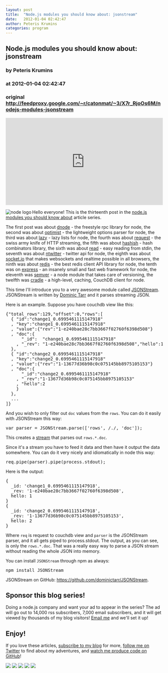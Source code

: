 ```yaml
---
layout: post
title:  "Node.js modules you should know about: jsonstream"
date:   2012-01-04 02:42:47
author: Peteris Krumins
categories: program
---
```


## Node.js modules you should know about: jsonstream
### by Peteris Krumins
### at 2012-01-04 02:42:47
### original <http://feedproxy.google.com/~r/catonmat/~3/X7r_RjoOs6M/nodejs-modules-jsonstream>

<p><iframe src="http://feedads.g.doubleclick.net/~ah/f/d2n91nq9qmj6vqrru8boa895t4/300/250?ca=1&amp;fh=280#http%3A%2F%2Fwww.catonmat.net%2Fblog%2Fnodejs-modules-jsonstream" width="100%" height="280" frameborder="0" scrolling="no" marginwidth="0" marginheight="0"></iframe></p><p><img src="http://www.catonmat.net/images/nodejs-modules/nodejs-logo.png" alt="node logo" align="left">Hello everyone! This is the thirteenth post in the <a href="http://www.catonmat.net/blog/nodejs-modules-dnode/">node.js modules you should know about</a> article series.</p>
<p>The first post was about <a href="http://www.catonmat.net/blog/nodejs-modules-dnode/">dnode</a> - the freestyle rpc library for node, the second was about <a href="http://www.catonmat.net/blog/nodejs-modules-optimist/">optimist</a> - the lightweight options parser for node, the third was about <a href="http://www.catonmat.net/blog/nodejs-modules-lazy/">lazy</a> - lazy lists for node, the fourth was about <a href="http://www.catonmat.net/blog/nodejs-modules-request/">request</a> - the swiss army knife of HTTP streaming, the fifth was about <a href="http://www.catonmat.net/blog/nodejs-modules-hashish/">hashish</a> - hash combinators library, the sixth was about <a href="http://www.catonmat.net/blog/nodejs-modules-read/">read</a> - easy reading from stdin, the seventh was about <a href="http://www.catonmat.net/blog/nodejs-modules-ntwitter/">ntwitter</a> - twitter api for node, the eighth was about <a href="http://www.catonmat.net/blog/nodejs-modules-socketio/">socket.io</a> that makes websockets and realtime possible in all browsers, the ninth was about <a href="http://www.catonmat.net/blog/nodejs-modules-redis/">redis</a> - the best redis client API library for node, the tenth was on <a href="http://www.catonmat.net/blog/nodejs-modules-express/">express</a> - an insanely small and fast web framework for node, the eleventh was <a href="http://www.catonmat.net/blog/nodejs-modules-semver/">semver</a> - a node module that takes care of versioning, the twelfth was <a href="http://www.catonmat.net/blog/nodejs-modules-cradle/">cradle</a> - a high-level, caching, CouchDB client for node.</p>
<p>This time I'll introduce you to a very awesome module called <a href="https://github.com/dominictarr/JSONStream">JSONStream</a>. JSONStream is written by <a href="https://github.com/dominictarr">Dominic Tarr</a> and it parses streaming JSON.</p>
<p>Here is an example. Suppose you have couchdb view like this:</p>
<div><pre><span>{</span><span>&quot;total_rows&quot;</span><span>:</span><span>129</span><span>,</span><span>&quot;offset&quot;</span><span>:</span><span>0</span><span>,</span><span>&quot;rows&quot;</span><span>:</span><span>[</span>
  <span>{</span> <span>&quot;id&quot;</span><span>:</span><span>&quot;change1_0.6995461115147918&quot;</span>
  <span>,</span> <span>&quot;key&quot;</span><span>:</span><span>&quot;change1_0.6995461115147918&quot;</span>
  <span>,</span> <span>&quot;value&quot;</span><span>:</span><span>{</span><span>&quot;rev&quot;</span><span>:</span><span>&quot;1-e240bae28c7bb3667f02760f6398d508&quot;</span><span>}</span>
  <span>,</span> <span>&quot;doc&quot;</span><span>:</span><span>{</span>
      <span>&quot;_id&quot;</span><span>:</span>  <span>&quot;change1_0.6995461115147918&quot;</span>
    <span>,</span> <span>&quot;_rev&quot;</span><span>:</span> <span>&quot;1-e240bae28c7bb3667f02760f6398d508&quot;</span><span>,</span><span>&quot;hello&quot;</span><span>:</span><span>1</span><span>}</span>
  <span>},</span>
  <span>{</span> <span>&quot;id&quot;</span><span>:</span><span>&quot;change2_0.6995461115147918&quot;</span>
  <span>,</span> <span>&quot;key&quot;</span><span>:</span><span>&quot;change2_0.6995461115147918&quot;</span>
  <span>,</span> <span>&quot;value&quot;</span><span>:</span><span>{</span><span>&quot;rev&quot;</span><span>:</span><span>&quot;1-13677d36b98c0c075145bb8975105153&quot;</span><span>}</span>
  <span>,</span> <span>&quot;doc&quot;</span><span>:</span><span>{</span>
      <span>&quot;_id&quot;</span><span>:</span><span>&quot;change2_0.6995461115147918&quot;</span>
    <span>,</span> <span>&quot;_rev&quot;</span><span>:</span><span>&quot;1-13677d36b98c0c075145bb8975105153&quot;</span>
    <span>,</span> <span>&quot;hello&quot;</span><span>:</span><span>2</span>
    <span>}</span>
  <span>},</span>
  <span>...</span>
<span>]}</span>
</pre>
</div>
<p>And you wish to only filter out <code>doc</code> values from the <code>rows</code>. You can do it easily with JSONStream this way:</p>
<div><pre><span>var</span> <span>parser</span> <span>=</span> <span>JSONStream</span><span>.</span><span>parse</span><span>([</span><span>&#39;rows&#39;</span><span>,</span> <span>/./</span><span>,</span> <span>&#39;doc&#39;</span><span>]);</span>
</pre>
</div>
<p>This creates a <a href="http://nodejs.org/docs/latest/api/all.html#streams">stream</a> that parses out <code>rows.*.doc</code>.</p>
<p>Since it's a stream you have to feed it data and then have it output the data somewhere. You can do it very nicely and idiomatically in node this way:</p>
<div><pre><span>req</span><span>.</span><span>pipe</span><span>(</span><span>parser</span><span>).</span><span>pipe</span><span>(</span><span>process</span><span>.</span><span>stdout</span><span>);</span>
</pre>
</div>
<p>Here is the output:</p>
<pre>
{
  _id: 'change1_0.6995461115147918',
  _rev: '1-e240bae28c7bb3667f02760f6398d508',
  hello: 1
}
{
  _id: 'change2_0.6995461115147918',
  _rev: '1-13677d36b98c0c075145bb8975105153',
  hello: 2
}
</pre>
<p>Where <code>req</code> is request to couchdb view and <code>parser</code> is the JSONStream parser, and it all gets piped to process.stdout. The output, as you can see, is only the <code>rows.*.doc</code>. That was a really easy way to parse a JSON stream without reading the whole JSON into memory.</p>
<p>You can install <code>JSONStream</code> through npm as always:</p>
<pre>
npm install JSONStream
</pre>
<p>JSONStream on GitHub: <a href="https://github.com/dominictarr/JSONStream">https://github.com/dominictarr/JSONStream</a>.</p>
<h2>Sponsor this blog series!</h2>
<p>Doing a node.js company and want your ad to appear in the series? The ad will go out to 14,000 rss subscribers, 7,000 email subscribers, and it will get viewed by thousands of my blog visitors! <a href="http://www.catonmat.net/feedback/">Email me</a> and we'll set it up! </p>
<h2>Enjoy!</h2>
<p>If you love these articles, <a href="http://www.catonmat.net/feed/" title="Subscribe to catonmat.net RSS feed">subscribe to my blog</a> for more, <a href="http://twitter.com/pkrumins" title="Peteris Krumins on Twitter">follow me on Twitter</a> to find about my adventures, and <a href="http://github.com/pkrumins" title="Peteris Krumins on GitHub">watch me produce code on GitHub</a>!</p>
<div>
<a href="http://feeds.feedburner.com/~ff/catonmat?a=X7r_RjoOs6M:6dgXlmfj3Lg:yIl2AUoC8zA"><img src="http://feeds.feedburner.com/~ff/catonmat?d=yIl2AUoC8zA" border="0"></a> <a href="http://feeds.feedburner.com/~ff/catonmat?a=X7r_RjoOs6M:6dgXlmfj3Lg:F7zBnMyn0Lo"><img src="http://feeds.feedburner.com/~ff/catonmat?i=X7r_RjoOs6M:6dgXlmfj3Lg:F7zBnMyn0Lo" border="0"></a> <a href="http://feeds.feedburner.com/~ff/catonmat?a=X7r_RjoOs6M:6dgXlmfj3Lg:gIN9vFwOqvQ"><img src="http://feeds.feedburner.com/~ff/catonmat?i=X7r_RjoOs6M:6dgXlmfj3Lg:gIN9vFwOqvQ" border="0"></a> <a href="http://feeds.feedburner.com/~ff/catonmat?a=X7r_RjoOs6M:6dgXlmfj3Lg:XiUCZPyL81w"><img src="http://feeds.feedburner.com/~ff/catonmat?d=XiUCZPyL81w" border="0"></a> <a href="http://feeds.feedburner.com/~ff/catonmat?a=X7r_RjoOs6M:6dgXlmfj3Lg:DhrJZwOgkxs"><img src="http://feeds.feedburner.com/~ff/catonmat?d=DhrJZwOgkxs" border="0"></a>
</div><img src="http://feeds.feedburner.com/~r/catonmat/~4/X7r_RjoOs6M" height="1" width="1">